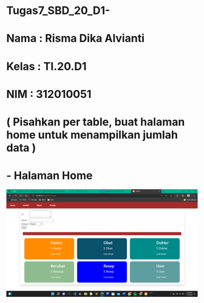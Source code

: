 # Tugas7_SBD_20_D1-

# Nama : Risma Dika Alvianti
# Kelas : TI.20.D1
# NIM : 312010051

# ( Pisahkan per table, buat halaman home untuk menampilkan jumlah data )

# - Halaman Home
![p](gambar/Screenshot%20(63).png)<br>
